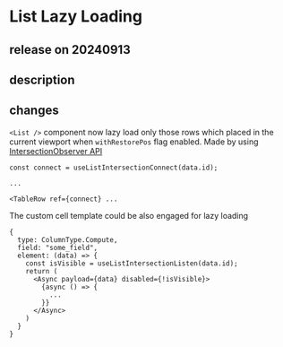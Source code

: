 # List Lazy Loading

## release on 20240913
## description
## changes
<code>&lt;List /&gt;</code> component now lazy load only those rows which placed in the current viewport when <code>withRestorePos</code> flag enabled. Made by using <a href="https://developer.mozilla.org/en-US/docs/Web/API/Intersection_Observer_API" rel="nofollow">IntersectionObserver API</a>

    const connect = useListIntersectionConnect(data.id);

    ...

    <TableRow ref={connect} ...

The custom cell template could be also engaged for lazy loading

    {
      type: ColumnType.Compute,
      field: "some_field",
      element: (data) => {
        const isVisible = useListIntersectionListen(data.id);
        return (
          <Async payload={data} disabled={!isVisible}>
            {async () => {
              ...
            }}
          </Async>
        )
      }
    }


